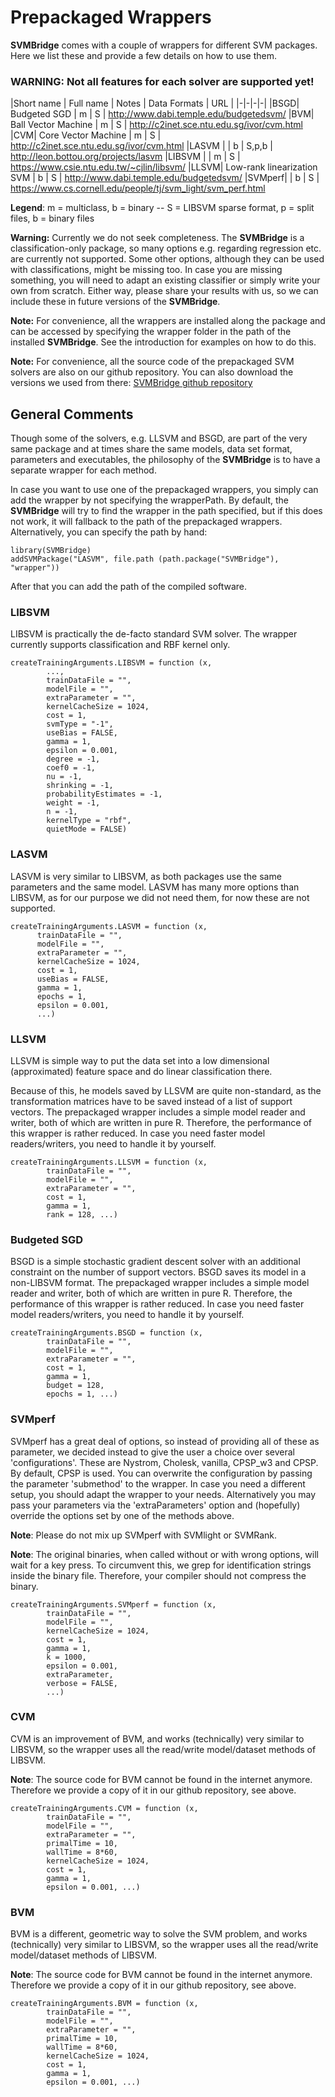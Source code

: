 


# Prepackaged Wrappers

**SVMBridge** comes with a couple of wrappers for different SVM packages. Here we list these and provide a few details on how to use them.

### WARNING: Not all features for each solver are supported yet!

|Short name | Full name | Notes | Data Formats | URL |
|-|-|-|-|
|BSGD| Budgeted SGD | m | S | http://www.dabi.temple.edu/budgetedsvm/
|BVM| Ball Vector Machine | m | S | http://c2inet.sce.ntu.edu.sg/ivor/cvm.html
|CVM| Core Vector Machine | m | S | http://c2inet.sce.ntu.edu.sg/ivor/cvm.html
|LASVM |  | b | S,p,b | http://leon.bottou.org/projects/lasvm
|LIBSVM |   | m | S | https://www.csie.ntu.edu.tw/~cjlin/libsvm/
|LLSVM| Low-rank linearization SVM | b | S |  http://www.dabi.temple.edu/budgetedsvm/
|SVMperf|   | b |  S | https://www.cs.cornell.edu/people/tj/svm_light/svm_perf.html

**Legend**: m = multiclass, b = binary --
S = LIBSVM sparse  format, p = split files, b = binary files

**Warning:** Currently we do not seek completeness. The **SVMBridge** is a classification-only package, so many options e.g. regarding regression etc. are currently not supported. Some other options, although they can be used with classifications, might be missing too. In case you are missing something, you will need to adapt an existing classifier or simply write your own from scratch. Either way, please share your results with us, so we can include these in future versions of the **SVMBridge**.


**Note:** For convenience, all the wrappers are installed along the package and can be accessed by specifying the wrapper folder in the path of the installed **SVMBridge**. See the introduction for examples on how to do this.

**Note:** For convenience, all the source code of the prepackaged SVM solvers are also on our github repository. You can also download the versions we used from there: [SVMBridge github repository](github.com/aydindemircioglu/SVMBridge])


## General Comments


Though some of the solvers, e.g. LLSVM and BSGD, are part of the very same package and at times share the same models, data set format, parameters and executables, the philosophy of the **SVMBridge** is to have a separate wrapper for each method.

In case you want to use one of the prepackaged wrappers, you simply can add the wrapper by not specifying the wrapperPath. By default, the **SVMBridge** will
try to find the wrapper in the path specified, but if this does not work, it will fallback to the path of the prepackaged wrappers. Alternatively, you can specify
the path by hand:

```splus
library(SVMBridge)
addSVMPackage("LASVM", file.path (path.package("SVMBridge"), "wrapper"))
```

After that you can add the path of the compiled software.


### LIBSVM

LIBSVM is practically the de-facto standard SVM solver.
The wrapper currently supports  classification and RBF kernel only.

```
createTrainingArguments.LIBSVM = function (x,
        ...,
        trainDataFile = "",
        modelFile = "",
        extraParameter = "",
        kernelCacheSize = 1024,
        cost = 1,
        svmType = "-1",
        useBias = FALSE,
        gamma = 1,
        epsilon = 0.001,
        degree = -1,
        coef0 = -1,
        nu = -1,
        shrinking = -1,
        probabilityEstimates = -1,
        weight = -1,
        n = -1,
        kernelType = "rbf",
        quietMode = FALSE)
```



### LASVM

LASVM is very similar to LIBSVM, as both packages use the same parameters and the same model. LASVM has many more options than LIBSVM, as for our purpose we did not need them, for now these are not supported.

```
createTrainingArguments.LASVM = function (x,
      trainDataFile = "",
      modelFile = "",
      extraParameter = "",
      kernelCacheSize = 1024,
      cost = 1,
      useBias = FALSE,
      gamma = 1,
      epochs = 1,
      epsilon = 0.001,
      ...)
```


### LLSVM


LLSVM is simple way to put the data set into a low dimensional (approximated) feature space and do linear classification there.

Because of this, he models saved by LLSVM are quite non-standard, as the transformation matrices have to be saved instead of a list of support vectors. The prepackaged wrapper includes a simple model
reader and writer, both of which are written in pure R. Therefore, the performance of this wrapper is rather
reduced. In case you need faster model readers/writers, you need to handle it by
yourself.

```
createTrainingArguments.LLSVM = function (x,
        trainDataFile = "",
        modelFile = "",
        extraParameter = "",
        cost = 1,
        gamma = 1,
        rank = 128, ...)
```


### Budgeted SGD

BSGD is a simple stochastic gradient descent solver with an additional constraint on the number of support vectors. BSGD  saves its model in a non-LIBSVM format. The
prepackaged wrapper includes a simple model
reader and writer, both of which are written in pure R. Therefore, the performance of this wrapper is rather
reduced. In case you need faster model readers/writers, you need to handle it by
yourself.

```
createTrainingArguments.BSGD = function (x,
        trainDataFile = "",
        modelFile = "",
        extraParameter = "",
        cost = 1,
        gamma = 1,
        budget = 128,
        epochs = 1, ...)
```

### SVMperf

SVMperf has a great deal of options, so instead of providing all of these as parameter, we decided instead to give the user a choice over several 'configurations'. These are Nystrom, Cholesk, vanilla, CPSP_w3 and CPSP. By default, CPSP is used. You can overwrite the configuration by passing the parameter 'submethod' to the wrapper.
In case you need a different setup, you should adapt the wrapper to your needs.
Alternatively you may pass your parameters via the 'extraParameters' option
and (hopefully) override the options set by one of the methods above.

**Note**: Please do not mix up SVMperf with SVMlight or SVMRank.

**Note**: The original binaries, when called without or with wrong options, will wait for a key press. To circumvent this, we grep for identification strings inside the binary file. Therefore, your compiler should not compress the binary.

```
createTrainingArguments.SVMperf = function (x,
        trainDataFile = "",
        modelFile = "",
        kernelCacheSize = 1024,
        cost = 1,
        gamma = 1,
        k = 1000,
        epsilon = 0.001,
        extraParameter,
        verbose = FALSE,
        ...)
```


### CVM

CVM is an improvement of BVM, and works (technically) very  similar to LIBSVM,
so the wrapper uses all the read/write model/dataset methods of LIBSVM.


**Note**: The source code for BVM cannot be found in the internet anymore.
Therefore we provide a copy of it in our github repository, see above.

```
createTrainingArguments.CVM = function (x,
        trainDataFile = "",
        modelFile = "",
        extraParameter = "",
        primalTime = 10,
        wallTime = 8*60,
        kernelCacheSize = 1024,
        cost = 1,
        gamma = 1,
        epsilon = 0.001, ...)
```

### BVM

BVM is a different, geometric way to solve the SVM problem, and works (technically) very  similar to LIBSVM,
so the wrapper uses all the read/write model/dataset methods of LIBSVM.


**Note**: The source code for BVM cannot be found in the internet anymore.
Therefore we provide a copy of it in our github repository, see above.

```
createTrainingArguments.BVM = function (x,
        trainDataFile = "",
        modelFile = "",
        extraParameter = "",
        primalTime = 10,
        wallTime = 8*60,
        kernelCacheSize = 1024,
        cost = 1,
        gamma = 1,
        epsilon = 0.001, ...)
```
